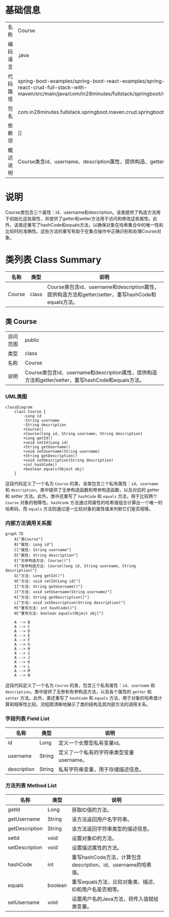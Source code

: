 # 基础信息

|      |      |
|------|------|
| 名称 | Course |
| 编码语言 | .java |
| 代码路径 | spring-boot-examples/spring-boot-react-examples/spring-boot-react-crud-full-stack-with-maven/backend-spring-boot-react-crud-full-stack-with-maven/src/main/java/com/in28minutes/fullstack/springboot/maven/crud/springbootcrudfullstackwithmaven/course/Course.java |
| 包名 | com.in28minutes.fullstack.springboot.maven.crud.springbootcrudfullstackwithmaven.course |
| 依赖项 | [] |
| 概述说明 | Course类含id、username、description属性，提供构造、getter/setter，重写hashCode、equals。 |

# 说明

Course类包含三个属性：id、username和description。该类提供了构造方法用于初始化这些属性，并提供了getter和setter方法用于访问和修改这些属性。此外，该类还重写了hashCode和equals方法，以确保对象在哈希集合中的唯一性和比较时的准确性。这些方法的重写有助于在集合操作中正确识别和处理Course对象。

# 类列表 Class Summary

| 名称   | 类型  | 说明 |
|-------|------|-------------|
| Course | class | Course类包含id、username和description属性，提供构造方法和getter/setter，重写hashCode和equals方法。 |



## 类 Course

|      |      |
|------|------|
| 访问范围 | public |
| 类型 | class |
| 名称 | Course |
| 说明 | Course类包含id、username和description属性，提供构造方法和getter/setter，重写hashCode和equals方法。 |


### UML类图

```mermaid
classDiagram
    class Course {
        -Long id
        -String username
        -String description
        +Course()
        +Course(long id, String username, String description)
        +Long getId()
        +void setId(Long id)
        +String getUsername()
        +void setUsername(String username)
        +String getDescription()
        +void setDescription(String description)
        +int hashCode()
        +boolean equals(Object obj)
    }
```

这段代码定义了一个名为 `Course` 的类，该类包含三个私有属性：`id`、`username` 和 `description`。类中提供了无参构造函数和带参构造函数，以及对应的 getter 和 setter 方法。此外，类中还重写了 `hashCode` 和 `equals` 方法，用于比较两个 `Course` 对象的相等性。`hashCode` 方法通过将属性的哈希值组合计算出一个唯一的哈希码，而 `equals` 方法则通过逐一比较对象的属性值来判断它们是否相等。


### 内部方法调用关系图

```mermaid
graph TD
    A["类Course"]
    B["属性: Long id"]
    C["属性: String username"]
    D["属性: String description"]
    E["无参构造方法: Course()"]
    F["有参构造方法: Course(long id, String username, String description)"]
    G["方法: Long getId()"]
    H["方法: void setId(Long id)"]
    I["方法: String getUsername()"]
    J["方法: void setUsername(String username)"]
    K["方法: String getDescription()"]
    L["方法: void setDescription(String description)"]
    M["重写方法: int hashCode()"]
    N["重写方法: boolean equals(Object obj)"]

    A --> B
    A --> C
    A --> D
    A --> E
    A --> F
    A --> G
    A --> H
    A --> I
    A --> J
    A --> K
    A --> L
    A --> M
    A --> N
```

这段代码定义了一个名为 `Course` 的类，包含三个私有属性：`id`、`username` 和 `description`。类中提供了无参和有参构造方法，以及各个属性的 `getter` 和 `setter` 方法。此外，类还重写了 `hashCode` 和 `equals` 方法，用于对象的哈希值计算和相等性比较。流程图清晰地展示了类的结构及其内部方法的调用关系。

### 字段列表 Field List

| 名称  | 类型  | 说明 |
|-------|-------|------|
| id | Long | 定义一个长整型私有变量id。 |
| username | String | 定义了一个私有的字符串类型变量username。 |
| description | String | 私有字符串变量，用于存储描述信息。 |

### 方法列表 Method List

| 名称  | 类型  | 说明 |
|-------|-------|------|
| getId | Long | 获取ID值的方法。 |
| getUsername | String | 该方法返回用户名字符串。 |
| getDescription | String | 该方法返回字符串类型的描述信息。 |
| setId | void | 设置对象ID的方法。 |
| setDescription | void | 设置描述属性的方法。 |
| hashCode | int | 重写hashCode方法，计算包含description、id、username的哈希值。 |
| equals | boolean | 重写equals方法，比较对象类、描述、ID和用户名是否相等。 |
| setUsername | void | 设置用户名的Java方法，将传入值赋给类变量。 |




